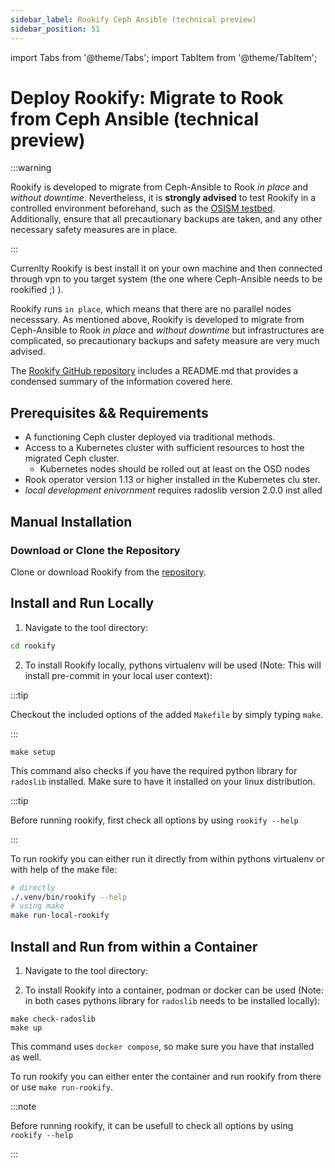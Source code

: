 ```yaml
---
sidebar_label: Rookify Ceph Ansible (technical preview)
sidebar_position: 51
---
```


import Tabs from '@theme/Tabs';
import TabItem from '@theme/TabItem';

# Deploy Rookify: Migrate to Rook from Ceph Ansible (technical preview)

:::warning

Rookify is developed to migrate from Ceph-Ansible to Rook _in place_ and _without downtime_.
Nevertheless, it is **strongly advised** to test Rookify in a controlled environment beforehand, such as the [OSISM testbed](https://github.com/osism/testbed). Additionally, ensure that all precautionary backups are taken, and any other necessary safety measures are in place.

:::

Currenlty Rookify is best install it on your own machine and then connected through vpn to you target system (the one where Ceph-Ansible needs to be rookified ;) ).

Rookify runs `in place`, which means that there are no parallel nodes necesssary. As mentioned above, Rookify is developed to migrate from Ceph-Ansible to Rook _in place_ and _without downtime_ but infrastructures are complicated, so precautionary backups and safety measure are very much advised.

The [Rookify GitHub repository](https://github.com/SovereignCloudStack/rookify) includes a README.md that provides a condensed summary of the information covered here.

## Prerequisites && Requirements

- A functioning Ceph cluster deployed via traditional methods.
- Access to a Kubernetes cluster with sufficient resources to host the
 migrated Ceph cluster.
  - Kubernetes nodes should be rolled out at least on the OSD nodes
- Rook operator version 1.13 or higher installed in the Kubernetes clu
ster.
- _local development enivornment_ requires radoslib version 2.0.0 inst
alled

## Manual Installation

### Download or Clone the Repository

Clone or download Rookify from the [repository](https://github.com/SovereignCloudStack/rookify).

## Install and Run Locally

1.  Navigate to the tool directory:

```bash
cd rookify
```

2. To install Rookify locally, pythons virtualenv will be used (Note: This will install pre-commit in your local user context):

:::tip

Checkout the included options of the added `Makefile` by simply typing `make`.

:::

```
make setup
```

This command also checks if you have the required python library for `radoslib` installed. Make sure to have it installed on your linux distribution.

:::tip

Before running rookify, first check all options by using `rookify --help`

:::

To run rookify you can either run it directly from within pythons virtualenv or with help of the make file:

```bash
# directly
./.venv/bin/rookify --help
# using make
make run-local-rookify
```

## Install and Run from within a Container

1.  Navigate to the tool directory:

2. To install Rookify into a container, podman or docker can be used (Note: in both cases pythons library for `radoslib` needs to be installed locally):

```
make check-radoslib
make up
```

This command uses `docker compose`, so make sure you have that installed as well.

To run rookify you can either enter the container and run rookify from there or use `make run-rookify`.

:::note

Before running rookify, it can be usefull to check all options by using `rookify --help`

:::
